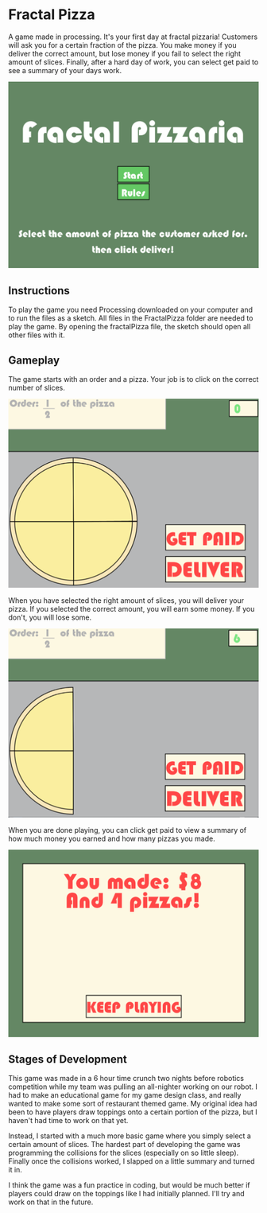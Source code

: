 # Fractal Pizza
 A game made in processing. It's your first day at fractal pizzaria! Customers will ask you for a certain fraction of the pizza. You make money if you deliver the correct amount, but lose money if you fail to select the right amount of slices. Finally, after a hard day of work, you can select get paid to see a summary of your days work.


<p align="center">
  <img src="https://github.com/katcday/FractalPizza/blob/main/FractalPizza%20Captures/Rules.png">
</p>

## Instructions
To play the game you need Processing downloaded on your computer and to run the files as a sketch. All files in the FractalPizza folder are needed to play the game. By opening the fractalPizza file, the sketch should open all other files with it.

## Gameplay
The game starts with an order and a pizza. Your job is to click on the correct number of slices.

<p align="center">
  <img src="https://github.com/katcday/FractalPizza/blob/main/FractalPizza%20Captures/Gameplay%201.png">
</p>

When you have selected the right amount of slices, you will deliver your pizza. If you selected the correct amount, you will earn some money. If you don't, you will lose some.

<p align="center">
  <img src="https://github.com/katcday/FractalPizza/blob/main/FractalPizza%20Captures/Gameplay%202.png">
</p>

When you are done playing, you can click get paid to view a summary of how much money you earned and how many pizzas you made.

<p align="center">
  <img src="https://github.com/katcday/FractalPizza/blob/main/FractalPizza%20Captures/End%20Screen.png">
</p>

## Stages of Development
This game was made in a 6 hour time crunch two nights before robotics competition while my team was pulling an all-nighter working on our robot. I had to make an educational game for my game design class, and really wanted to make some sort of restaurant themed game. My original idea had been to have players draw toppings onto a certain portion of the pizza, but I haven't had time to work on that yet.

Instead, I started with a much more basic game where you simply select a certain amount of slices. The hardest part of developing the game was programming the collisions for the slices (especially on so little sleep). Finally once the collisions worked, I slapped on a little summary and turned it in. 

I think the game was a fun practice in coding, but would be much better if players could draw on the toppings like I had initially planned. I'll try and work on that in the future.
